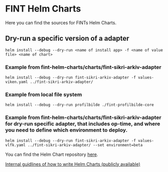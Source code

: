 # FINT Helm Charts

Here you can find the sources for FINTs Helm Charts. 


## Dry-run a specific version of a adapter
`helm install --debug --dry-run <name of install app> -f <name of value file> <name of chart>`

### Example from fint-helm-charts/charts/fint-sikri-arkiv-adapter
`helm install --debug --dry-run fint-sikri-arkiv-adapter -f values-viken.yaml ../fint-sikri-arkiv-adapter/`

### Example from local file system
`helm install --debug --dry-run profilbilde ./fint-profilbilde-core`

### Example from fint-helm-charts/charts/fint-sikri-arkiv-adapter for dry-run specific adapter, that includes op-time, and where you need to define which environment to deploy.
`helm install --debug --dry-run fint-sikri-arkiv-adapter -f values-vlfk.yaml ../fint-sikri-arkiv-adapter/ --set environment=beta`

You can find the Helm Chart repository [here](https://fintlabs.github.io/helm-charts/).


[Internal guidlines of how to write Helm Charts (publicly available)](https://fintlabs.atlassian.net/wiki/external/415858689/ZmEyMDQ3ZjQ5OGEzNGVjM2I2ZTkyMjg1NTAwNjA1YmU?atlOrigin=eyJpIjoiMThhZWYzNTUwNGFmNDc4ZmE1NjM4YTE3YWNjNzJmMzciLCJwIjoiYyJ9)


